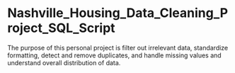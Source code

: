 # Nashville_Housing_Data_Cleaning_Project_SQL_Script
The purpose of this personal project is filter out irrelevant data, standardize formatting, detect and remove duplicates, and handle missing values and understand overall distribution of data. 

